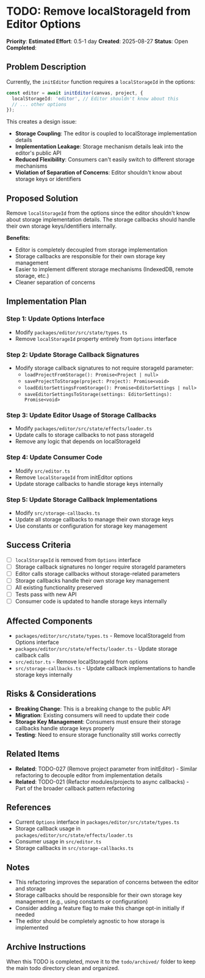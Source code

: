 # TODO: Remove localStorageId from Editor Options

**Priority**:
**Estimated Effort**: 0.5-1 day
**Created**: 2025-08-27
**Status**: Open
**Completed**: 

## Problem Description

Currently, the `initEditor` function requires a `localStorageId` in the options:

```typescript
const editor = await initEditor(canvas, project, {
  localStorageId: 'editor', // Editor shouldn't know about this
  // ... other options
});
```

This creates a design issue:
- **Storage Coupling**: The editor is coupled to localStorage implementation details
- **Implementation Leakage**: Storage mechanism details leak into the editor's public API
- **Reduced Flexibility**: Consumers can't easily switch to different storage mechanisms
- **Violation of Separation of Concerns**: Editor shouldn't know about storage keys or identifiers

## Proposed Solution

Remove `localStorageId` from the options since the editor shouldn't know about storage implementation details. The storage callbacks should handle their own storage keys/identifiers internally.

**Benefits:**
- Editor is completely decoupled from storage implementation
- Storage callbacks are responsible for their own storage key management
- Easier to implement different storage mechanisms (IndexedDB, remote storage, etc.)
- Cleaner separation of concerns

## Implementation Plan

### Step 1: Update Options Interface
- Modify `packages/editor/src/state/types.ts`
- Remove `localStorageId` property entirely from `Options` interface

### Step 2: Update Storage Callback Signatures
- Modify storage callback signatures to not require storageId parameter:
  - `loadProjectFromStorage(): Promise<Project | null>`
  - `saveProjectToStorage(project: Project): Promise<void>`
  - `loadEditorSettingsFromStorage(): Promise<EditorSettings | null>`
  - `saveEditorSettingsToStorage(settings: EditorSettings): Promise<void>`

### Step 3: Update Editor Usage of Storage Callbacks
- Modify `packages/editor/src/state/effects/loader.ts`
- Update calls to storage callbacks to not pass storageId
- Remove any logic that depends on localStorageId

### Step 4: Update Consumer Code
- Modify `src/editor.ts`
- Remove `localStorageId` from initEditor options
- Update storage callbacks to handle storage keys internally

### Step 5: Update Storage Callback Implementations
- Modify `src/storage-callbacks.ts`
- Update all storage callbacks to manage their own storage keys
- Use constants or configuration for storage key management

## Success Criteria

- [ ] `localStorageId` is removed from `Options` interface
- [ ] Storage callback signatures no longer require storageId parameters
- [ ] Editor calls storage callbacks without storage-related parameters
- [ ] Storage callbacks handle their own storage key management
- [ ] All existing functionality preserved
- [ ] Tests pass with new API
- [ ] Consumer code is updated to handle storage keys internally

## Affected Components

- `packages/editor/src/state/types.ts` - Remove localStorageId from Options interface
- `packages/editor/src/state/effects/loader.ts` - Update storage callback calls
- `src/editor.ts` - Remove localStorageId from options
- `src/storage-callbacks.ts` - Update callback implementations to handle storage keys internally

## Risks & Considerations

- **Breaking Change**: This is a breaking change to the public API
- **Migration**: Existing consumers will need to update their code
- **Storage Key Management**: Consumers must ensure their storage callbacks handle storage keys properly
- **Testing**: Need to ensure storage functionality still works correctly

## Related Items

- **Related**: TODO-027 (Remove project parameter from initEditor) - Similar refactoring to decouple editor from implementation details
- **Related**: TODO-021 (Refactor modules/projects to async callbacks) - Part of the broader callback pattern refactoring

## References

- Current `Options` interface in `packages/editor/src/state/types.ts`
- Storage callback usage in `packages/editor/src/state/effects/loader.ts`
- Consumer usage in `src/editor.ts`
- Storage callbacks in `src/storage-callbacks.ts`

## Notes

- This refactoring improves the separation of concerns between the editor and storage
- Storage callbacks should be responsible for their own storage key management (e.g., using constants or configuration)
- Consider adding a feature flag to make this change opt-in initially if needed
- The editor should be completely agnostic to how storage is implemented

## Archive Instructions

When this TODO is completed, move it to the `todo/archived/` folder to keep the main todo directory clean and organized. 